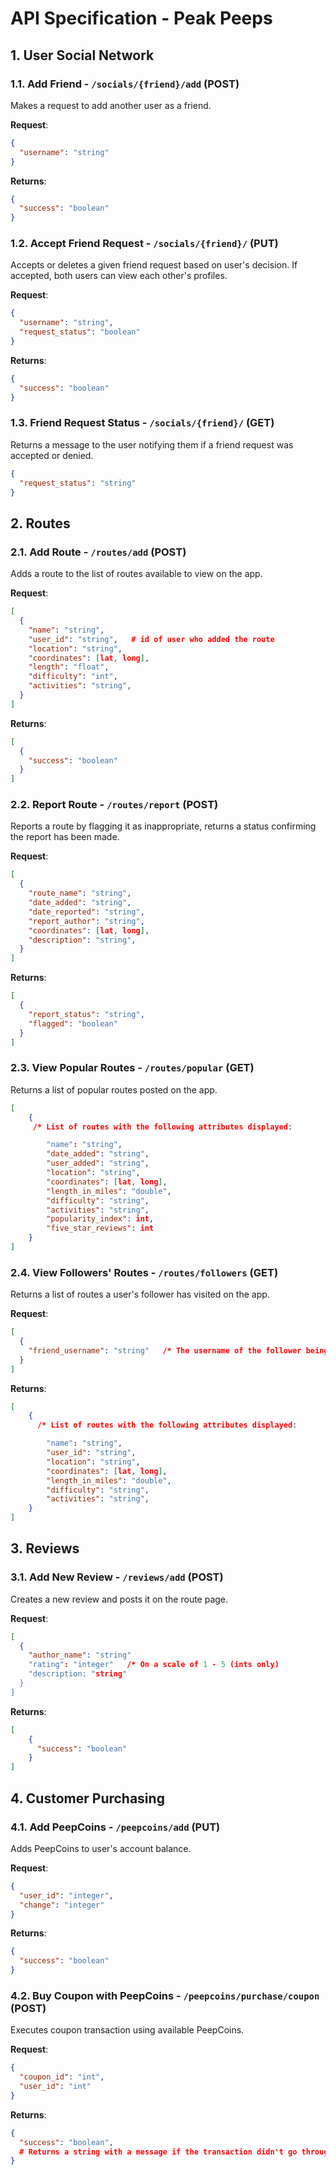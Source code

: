 # API Specification - Peak Peeps

## 1. User Social Network

### 1.1. Add Friend - `/socials/{friend}/add` (POST)

Makes a request to add another user as a friend.

**Request**:

```json
{
  "username": "string"
}
```

**Returns**:

```json
{
  "success": "boolean"
}
```

### 1.2. Accept Friend Request - `/socials/{friend}/` (PUT)

Accepts or deletes a given friend request based on user's decision.
If accepted, both users can view each other's profiles.

**Request**:

```json
{
  "username": "string",
  "request_status": "boolean"
}
```

**Returns**:

```json
{
  "success": "boolean"
}
```

### 1.3. Friend Request Status - `/socials/{friend}/` (GET)

Returns a message to the user notifying them if a friend request was accepted or denied.

```json
{
  "request_status": "string"
}
```

## 2. Routes

### 2.1. Add Route - `/routes/add` (POST)

Adds a route to the list of routes available to view on the app.

**Request**:

```json
[
  {
    "name": "string",
    "user_id": "string",   # id of user who added the route
    "location": "string",
    "coordinates": [lat, long],
    "length": "float",
    "difficulty": "int",
    "activities": "string",
  }
]
```

**Returns**:

```json
[
  {
    "success": "boolean"
  }
]
```

### 2.2. Report Route - `/routes/report` (POST)

Reports a route by flagging it as inappropriate, returns a status confirming the report has been made.

**Request**:

```json
[
  {
    "route_name": "string",
    "date_added": "string",
    "date_reported": "string",
    "report_author": "string",
    "coordinates": [lat, long],
    "description": "string",
  }
]
```

**Returns**:

```json
[
  {
    "report_status": "string",
    "flagged": "boolean"
  }
]
```

### 2.3. View Popular Routes - `/routes/popular` (GET)

Returns a list of popular routes posted on the app.

```json
[
    {
     /* List of routes with the following attributes displayed:

        "name": "string",
        "date_added": "string",
        "user_added": "string",
        "location": "string",
        "coordinates": [lat, long],
        "length_in_miles": "double",
        "difficulty": "string",
        "activities": "string",
        "popularity_index": int,
        "five_star_reviews": int
    }
]
```

### 2.4. View Followers' Routes - `/routes/followers` (GET)

Returns a list of routes a user's follower has visited on the app.

**Request**:

```json
[
  {
    "friend_username": "string"   /* The username of the follower being searched up
  }
]
```

**Returns**:

```json
[
    {
      /* List of routes with the following attributes displayed:

        "name": "string",
        "user_id": "string",
        "location": "string",
        "coordinates": [lat, long],
        "length_in_miles": "double",
        "difficulty": "string",
        "activities": "string",
    }
]
```

## 3. Reviews

### 3.1. Add New Review - `/reviews/add` (POST)

Creates a new review and posts it on the route page.

**Request**:

```json
[
  {
    "author_name": "string"
    "rating": "integer"   /* On a scale of 1 - 5 (ints only)
    "description: "string"
  }
]
```

**Returns**:

```json
[
    {
      "success": "boolean"
    }
]
```

## 4. Customer Purchasing

### 4.1. Add PeepCoins - `/peepcoins/add` (PUT)

Adds PeepCoins to user's account balance.

**Request**:

```json
{
  "user_id": "integer",
  "change": "integer"
}
```

**Returns**:

```json
{
  "success": "boolean"
}
```

### 4.2. Buy Coupon with PeepCoins - `/peepcoins/purchase/coupon` (POST)

Executes coupon transaction using available PeepCoins.

**Request**:

```json
{
  "coupon_id": "int",
  "user_id": "int"
}
```

**Returns**:

```json
{
  "success": "boolean",
  # Returns a string with a message if the transaction didn't go through (lack of money or invalid coupon)
}
```
